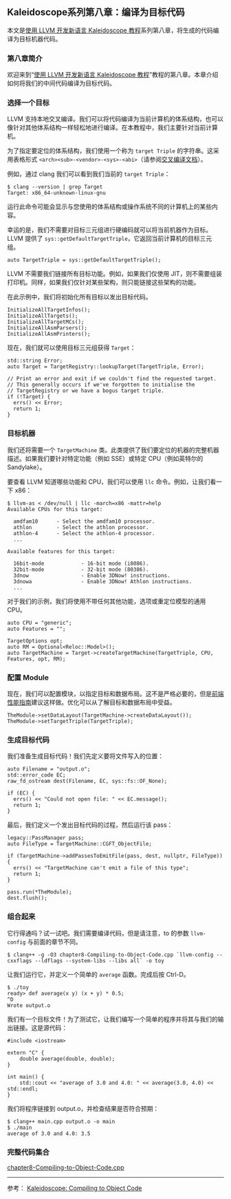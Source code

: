 ## Kaleidoscope系列第八章：编译为目标代码

本文是[使用 LLVM 开发新语言 Kaleidoscope 教程]()系列第八章，将生成的代码编译为目标机器代码。

### 第八章简介

欢迎来到“[使用 LLVM 开发新语言 Kaleidoscope 教程]()”教程的第八章。本章介绍如何将我们的中间代码编译为目标代码。

### 选择一个目标

LLVM 支持本地交叉编译。我们可以将代码编译为当前计算机的体系结构，也可以像针对其他体系结构一样轻松地进行编译。在本教程中，我们主要针对当前计算机。

为了指定要定位的体系结构，我们使用一个称为 `target Triple` 的字符串。这采用表格形式 `<arch><sub>-<vendor>-<sys>-<abi>`（请参阅[交叉编译文档](http://clang.llvm.org/docs/CrossCompilation.html#target-triple)）。

例如，通过 clang 我们可以看到我们当前的 `target Triple`：

```
$ clang --version | grep Target
Target: x86_64-unknown-linux-gnu
```

运行此命令可能会显示与您使用的体系结构或操作系统不同的计算机上的某些内容。

幸运的是，我们不需要对目标三元组进行硬编码就可以将当前机器作为目标。LLVM 提供了 `sys::getDefaultTargetTriple`，它返回当前计算机的目标三元组。

```
auto TargetTriple = sys::getDefaultTargetTriple();
```

LLVM 不需要我们链接所有目标功能。例如，如果我们仅使用 JIT，则不需要组装打印机。同样，如果我们仅针对某些架构，则只能链接这些架构的功能。

在此示例中，我们将初始化所有目标以发出目标代码。

```
InitializeAllTargetInfos();
InitializeAllTargets();
InitializeAllTargetMCs();
InitializeAllAsmParsers();
InitializeAllAsmPrinters();
```

现在，我们就可以使用目标三元组获得 `Target`：

```
std::string Error;
auto Target = TargetRegistry::lookupTarget(TargetTriple, Error);

// Print an error and exit if we couldn't find the requested target.
// This generally occurs if we've forgotten to initialise the
// TargetRegistry or we have a bogus target triple.
if (!Target) {
  errs() << Error;
  return 1;
}
```

### 目标机器

我们还将需要一个 `TargetMachine` 类。此类提供了我们要定位的机器的完整机器描述。如果我们要针对特定功能（例如 SSE）或特定 CPU（例如英特尔的 Sandylake）。

要查看 LLVM 知道哪些功能和 CPU，我们可以使用 `llc` 命令。例如，让我们看一下 x86：

```
$ llvm-as < /dev/null | llc -march=x86 -mattr=help
Available CPUs for this target:

  amdfam10      - Select the amdfam10 processor.
  athlon        - Select the athlon processor.
  athlon-4      - Select the athlon-4 processor.
  ...

Available features for this target:

  16bit-mode            - 16-bit mode (i8086).
  32bit-mode            - 32-bit mode (80386).
  3dnow                 - Enable 3DNow! instructions.
  3dnowa                - Enable 3DNow! Athlon instructions.
  ...
```

对于我们的示例，我们将使用不带任何其他功能，选项或重定位模型的通用 CPU。

```
auto CPU = "generic";
auto Features = "";

TargetOptions opt;
auto RM = Optional<Reloc::Model>();
auto TargetMachine = Target->createTargetMachine(TargetTriple, CPU, Features, opt, RM);
```

### 配置 Module

现在，我们可以配置模块，以指定目标和数据布局。这不是严格必要的，但是[前端性能指南](https://llvm.org/docs/tutorial/Frontend/PerformanceTips.html)建议这样做。优化可以从了解目标和数据布局中受益。

```
TheModule->setDataLayout(TargetMachine->createDataLayout());
TheModule->setTargetTriple(TargetTriple);
```

### 生成目标代码

我们准备生成目标代码！我们先定义要将文件写入的位置：

```
auto Filename = "output.o";
std::error_code EC;
raw_fd_ostream dest(Filename, EC, sys::fs::OF_None);

if (EC) {
  errs() << "Could not open file: " << EC.message();
  return 1;
}
```

最后，我们定义一个发出目标代码的过程，然后运行该 pass：

```
legacy::PassManager pass;
auto FileType = TargetMachine::CGFT_ObjectFile;

if (TargetMachine->addPassesToEmitFile(pass, dest, nullptr, FileType)) {
  errs() << "TargetMachine can't emit a file of this type";
  return 1;
}

pass.run(*TheModule);
dest.flush();
```

### 组合起来

它行得通吗？试一试吧。我们需要编译代码，但是请注意，to 的参数 `llvm-config` 与前面的章节不同。

```
$ clang++ -g -O3 chapter8-Compiling-to-Object-Code.cpp `llvm-config --cxxflags --ldflags --system-libs --libs all` -o toy
```

让我们运行它，并定义一个简单的 `average` 函数。完成后按 Ctrl-D。

```
$ ./toy
ready> def average(x y) (x + y) * 0.5;
^D
Wrote output.o
```

我们有一个目标文件！为了测试它，让我们编写一个简单的程序并将其与我们的输出链接。这是源代码：

```
#include <iostream>

extern "C" {
    double average(double, double);
}

int main() {
    std::cout << "average of 3.0 and 4.0: " << average(3.0, 4.0) << std::endl;
}
```

我们将程序链接到 output.o，并检查结果是否符合预期：

```
$ clang++ main.cpp output.o -o main
$ ./main
average of 3.0 and 4.0: 3.5
```

### 完整代码集合

[chapter8-Compiling-to-Object-Code.cpp](https://github.com/Hanseltu/kaleidoscope-tutorial/blob/master/chapter8-Compiling-to-Object-Code.cpp)

---

参考： [Kaleidoscope: Compiling to Object Code](https://llvm.org/docs/tutorial/MyFirstLanguageFrontend/LangImpl08.html)
